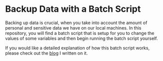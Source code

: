 # Backup Data with a Batch Script

Backing up data is crucial, when you take into account the amount of personal and sensitive data we have on our local machines. In this repository, you will find a batch script that is setup for you to change the values of some variables and then begin running the batch script yourself.

If you would like a detailed explanation of how this batch script works, please check out the [blog](https://medium.com/@tyree_mcpherson/backup-data-to-another-drive-with-a-batch-script-4ea266fe1e6b) I written on it.
